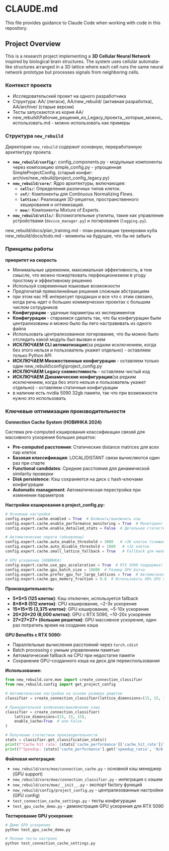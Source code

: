 # CLAUDE.md

This file provides guidance to Claude Code when working with code in this repository.

## Project Overview

This is a research project implementing a **3D Cellular Neural Network** inspired by biological brain structures. The system uses cellular automata-like structures arranged in a 3D lattice where each cell runs the same neural network prototype but processes signals from neighboring cells.

### Контекст проекта

- Исследовательский проект на одного разработчика
- Структура: AA/ (легаси), AA/new_rebuild/ (активная разработка), AA/archive/ (старые версии)
- Тесты запускаются из корня AA/
- new_rebuild\Рабочие_рещения_из_Legacy_проекта,_которые_можно_использовать.md - можно использовать как примеры

### Структура `new_rebuild`

Директория `new_rebuild` содержит основную, переработанную архитектуру проекта.

- **`new_rebuild/config/`**: config_components.py - модульные компоненты через композицию simple_config.py - упрощенная SimpleProjectConfig. (старый конфиг: archive/new_rebuild/project_config_legacy.py)
- **`new_rebuild/core/`**: Ядро архитектуры, включающее:
  - **`cells/`**: Определения различных типов клеток.
  - **`cnf/`**: Компоненты для Continuous Normalizing Flows.
  - **`lattice/`**: Реализация 3D-решетки, пространственного хеширования и оптимизаций.
  - **`moe/`**: Компоненты Mixture of Experts.
- **`new_rebuild/utils/`**: Вспомогательные утилиты, такие как управление устройствами (`device_manager.py`) и логирование (`logging.py`).

new_rebuild/docs/plan_training.md - план реализации тренеровки куба
new_rebuild/docs/todo.md - моменты на будущее, что бы не забыть

### Принципы работы

**приоритет на скорость**

- Минимальные церемонии, максимальная эффективность, в том смысле, что можно пожертвовать перфекционизмом в угоду простому и эффективному решению
- Используй современные языковые возможности
- Предпочитай прямолинейные решения сложным абстракциям
- при этом нас НЕ интересует продакшн и все что с этим связано, когда речь идет о больших коммерческих проектах с большим числом сотрудников
- **Конфигурации** - удачные параметры из экспериментов
- **Конфигурации** - стараемся сделать так, что бы конфигурации были централизованы и можно было бы лего настравивать из одного файла
- Использовать централизованное логирование, что бы можно было отследить какой модуль был вызван и кем
- **ИСКЛЮЧАЕМ CLI автоматизация**(за редким исключением, когда без этого нельзя и пользователь укажет отдельно) - оставляем только Python API
- **ИСКЛЮЧАЕМ Множественные конфигурации** - оставляем только один new_rebuild\config\project_config.py
- **ИСКЛЮЧАЕМ Legacy совместимость** - оставляем чистый код
- **ИСКЛЮЧАЕМ Динамические конфигурации**(за редким исключением, когда без этого нельзя и пользователь укажет отдельно) - оставляем статичные конфигурации
- в наличии есть nvidia 5090 32gb памяти, так что при возможности нужно это использовать

### Ключевые оптимизации производительности

**Connection Cache System (НОВИНКА 2024)**

Система pre-computed кэширования классификации связей для массивного ускорения больших решеток:

- **Pre-computed расстояния**: Статические distance matrices для всех пар клеток
- **Базовая классификация**: LOCAL/DISTANT связи вычисляются один раз при старте
- **Functional candidates**: Средние расстояния для динамической similarity проверки
- **Disk persistence**: Кэш сохраняется на диск с hash-ключами конфигурации
- **Automatic management**: Автоматическая перестройка при изменении параметров

**Настройки кэширования в project_config.py:**

```python
# Основные настройки
config.expert.cache.enabled = True  # Включить/выключить кэш
config.expert.cache.enable_performance_monitoring = True  # Мониторинг
config.expert.cache.enable_detailed_stats = False  # Детальная статистика

# Автоматические пороги (обновлены)
config.expert.cache.auto_enable_threshold = 3000   # >3k клеток (снижен)
config.expert.cache.auto_disable_threshold = 1000   # <1k клеток
config.expert.cache.small_lattice_fallback = True   # Fallback для малых решеток

# GPU ускорение (НОВИНКА)
config.expert.cache.use_gpu_acceleration = True  # RTX 5090 поддержка!
config.expert.cache.gpu_batch_size = 10000  # Размер GPU батча
config.expert.cache.prefer_gpu_for_large_lattices = True  # Автоматический GPU для >5k клеток
config.expert.cache.gpu_memory_fraction = 0.8  # Использовать 80% GPU памяти
```

**Производительность:**

- **5×5×5 (125 клеток)**: Кэш отключен, используется fallback
- **8×8×8 (512 клеток)**: CPU кэширование, ~2-3x ускорение
- **15×15×15 (3,375 клеток)**: GPU кэширование, ~5-10x ускорение
- **20×20×20 (8,000 клеток)**: GPU с RTX 5090, ~10-20x ускорение
- **27×27×27+ (большие решетки)**: GPU массивное ускорение, один раз потратить время на создание кэша

**GPU Benefits с RTX 5090:**

- Параллельные вычисления расстояний через `torch.cdist`
- Batch processing с умным управлением памятью
- Автоматический fallback на CPU при недостатке памяти
- Сохранение GPU-созданного кэша на диск для переиспользования

**Использование:**

```python
from new_rebuild.core.moe import create_connection_classifier
from new_rebuild.config import get_project_config

# Автоматические настройки на основе размера решетки
classifier = create_connection_classifier(lattice_dimensions=(15, 15, 15))

# Принудительное включение/выключение кэша
classifier = create_connection_classifier(
    lattice_dimensions=(15, 15, 15),
    enable_cache=True  # или False
)

# Получение статистики производительности
stats = classifier.get_classification_stats()
print(f"Cache hit rate: {stats['cache_performance']['cache_hit_rate']}")
print(f"Speedup: {stats['cache_performance'].get('speedup_ratio', 'N/A')}")
```

**Файловая интеграция:**

- `new_rebuild/core/moe/connection_cache.py` - основной кэш менеджер (GPU support)
- `new_rebuild/core/moe/connection_classifier.py` - интеграция с кэшем
- `new_rebuild/core/moe/__init__.py` - экспорт factory функций
- `new_rebuild/config/project_config.py` - централизованные настройки (GPU config)
- `test_connection_cache_settings.py` - тесты конфигурации
- `test_gpu_cache_demo.py` - демонстрация GPU ускорения для RTX 5090

**Тестирование GPU ускорения:**

```bash
# Демо GPU ускорения
python test_gpu_cache_demo.py

# Полные тесты настроек
python test_connection_cache_settings.py
```
